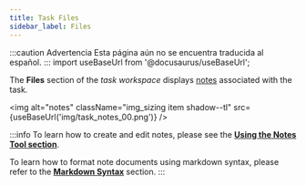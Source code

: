 ```yaml
---
title: Task Files
sidebar_label: Files
---
```


:::caution Advertencia
Esta página aún no se encuentra traducida al español.
:::
import useBaseUrl from '@docusaurus/useBaseUrl'; 

The **Files** section of the _task workspace_ displays [notes](/docs/documentation/client/notes) associated with the task.

<img alt="notes" className="img_sizing item shadow--tl" src={useBaseUrl('img/task_notes_00.png')} />
<br/>

:::info
To learn how to create and edit notes, please see the [**Using the Notes Tool section**](/docs/documentation/client/notes).

To learn how to format note documents using markdown syntax, please refer to the [**Markdown Syntax**](/docs/documentation/client/notes_markdown) section.
:::
